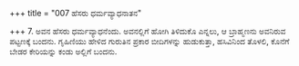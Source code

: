 +++
title = "007 ಹೆಸರು ಧರ್ಮವ್ಯಾಧನಾತನ"

+++
7. ಅವನ ಹೆಸರು ಧರ್ಮವ್ಯಾಧನೆಂದು. ಅವನಲ್ಲಿಗೆ ಹೋಗಿ ತಿಳಿದುಕೊ ಎನ್ನಲು, ಆ ಬ್ರಾಹ್ಮಣನು ಅವನಿರುವ ಪಟ್ಟಣಕ್ಕೆ ಬಂದನು. ಗೃಹಿಣಿಯು ಹೇಳಿದ ಗುರುತಿನ ಪ್ರಕಾರ ಬೀದಿಗಳನ್ನು ಹುಡುಕುತ್ತಾ, ಹಸಿವಿನಿಂದ ತೊಳಲಿ, ಕೊನೆಗೆ ಬೇಡರ ಕೇರಿಯನ್ನು ಕಂಡು ಅಲ್ಲಿಗೆ ಬಂದನು.